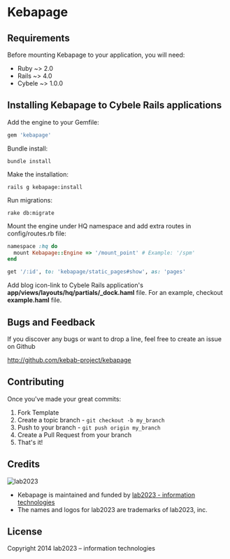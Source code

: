 # Kebapage

## Requirements

Before mounting Kebapage to your application, you will need:

* Ruby ~> 2.0
* Rails ~> 4.0
* Cybele ~> 1.0.0

## Installing Kebapage to Cybele Rails applications

Add the engine to your Gemfile:

```ruby
gem 'kebapage'
```

Bundle install:

```
bundle install
```

Make the installation:

```
rails g kebapage:install
```

Run migrations:

```
rake db:migrate
```

Mount the engine under HQ namespace and add extra routes in config/routes.rb file:

```ruby
namespace :hq do
  mount Kebapage::Engine => '/mount_point' # Example: '/spm'
end

get '/:id', to: 'kebapage/static_pages#show', as: 'pages'
```

Add blog icon-link to Cybele Rails application's **app/views/layouts/hq/partials/_dock.haml** file. For an example, checkout **example.haml** file.

## Bugs and Feedback

If you discover any bugs or want to drop a line, feel free to create an issue on Github

http://github.com/kebab-project/kebapage

## Contributing

Once you've made your great commits:

1. Fork Template
2. Create a topic branch - `git checkout -b my_branch`
3. Push to your branch - `git push origin my_branch`
4. Create a Pull Request from your branch
5. That's it!

## Credits

![lab2023](http://lab2023.com/assets/images/named-logo.png)

- Kebapage is maintained and funded by [lab2023 - information technologies](http://lab2023.com/)
- The names and logos for lab2023 are trademarks of lab2023, inc.

## License

Copyright 2014 lab2023 – information technologies
